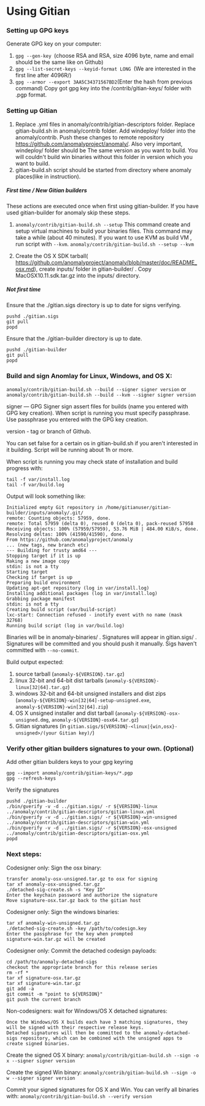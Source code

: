 Using Gitian
====================
### Setting up GPG keys
Generate GPG key on your computer:
1. ```gpg --gen-key ```(choose RSA and RSA, size 4096 byte, name and email should be the same like on Github)
2. ```gpg --list-secret-keys --keyid-format LONG ```(We are interested in the first line after 4096R/)
3. ```gpg --armor --export 3AA5C34371567BD2```(Enter the hash from previous command)
Copy got gpg key into the /contrib/gitian-keys/ folder with .pgp format.
### Setting up Gitian
1. Replace .yml files in anomaly/contrib/gitian-descriptors folder. Replace gitian-build.sh in anomaly/contrib folder. Add windeploy/ folder into the anomaly/contrib. Push these changes to remote repository https://github.com/anomalyproject/anomaly/. Also very important, windeploy/ folder should be The same version as you want to build. You will couldn't build win binaries without this folder in version which you want to build.
2. gitian-build.sh script should be started from directory where anomaly places(like in instruction).
##### First time / New Gitian builders
These actions are executed once when first using gitian-builder. If you have used gitian-builder for anomaly skip these steps.
1. ```anomaly/contrib/gitian-build.sh --setup``` This command create and setup virtual machines to build your binaries files. This command may take a while (about 40 minutes). If you want to use KVM as build VM , run script with ```--kvm```.
    ```anomaly/contrib/gitian-build.sh --setup --kvm```

2. Create the OS X SDK tarball( https://github.com/anomalyproject/anomaly/blob/master/doc/README_osx.md), create inputs/ folder in gitian-builder/ . Copy MacOSX10.11.sdk.tar.gz into the inputs/ directory.
##### Not first time
Ensure that the ./gitian.sigs directory is up to date for signs verifying.

    pushd ./gitian.sigs
    git pull
    popd

Ensure that the ./gitian-builder directory is up to date.

    pushd ./gitian-builder
    git pull
    popd

### Build and sign Anomlay for Linux, Windows, and OS X:

  ```anomaly/contrib/gitian-build.sh --build --signer signer version``` or 
  ```anomaly/contrib/gitian-build.sh --build --kvm --signer signer version```

signer — GPG Signer sign assert files for builds (name you entered with GPG key creation). When script is running you must specify passphrase. Use passphrase you entered with the GPG key creation. 

version - tag or branch of Github.

You can set false for a certain os in gitian-build.sh if you aren't interested in it building.
Script will be running about 1h or more.

When script is running you may check state of installation and build progress with:

    tail -f var/install.log
    tail -f var/build.log
    
Output will look something like:
    
    Initialized empty Git repository in /home/gitianuser/gitian-builder/inputs/anomaly/.git/
    remote: Counting objects: 57959, done.
    remote: Total 57959 (delta 0), reused 0 (delta 0), pack-reused 57958
    Receiving objects: 100% (57959/57959), 53.76 MiB | 484.00 KiB/s, done.
    Resolving deltas: 100% (41590/41590), done.
    From https://github.com/anomalyproject/anomaly
    ... (new tags, new branch etc)
    --- Building for trusty amd64 ---
    Stopping target if it is up
    Making a new image copy
    stdin: is not a tty
    Starting target
    Checking if target is up
    Preparing build environment
    Updating apt-get repository (log in var/install.log)
    Installing additional packages (log in var/install.log)
    Grabbing package manifest
    stdin: is not a tty
    Creating build script (var/build-script)
    lxc-start: Connection refused - inotify event with no name (mask 32768)
    Running build script (log in var/build.log)


Binaries will be in anomaly-binaries/ . Signatures will appear in gitian.sigs/ . Signatures will be committed and you should push it manually. Sigs haven't committed with ```--no-commit```.

Build output expected:

  1. source tarball (`anomaly-${VERSION}.tar.gz`)
  2. linux 32-bit and 64-bit dist tarballs (`anomaly-${VERSION}-linux[32|64].tar.gz`)
  3. windows 32-bit and 64-bit unsigned installers and dist zips (`anomaly-${VERSION}-win[32|64]-setup-unsigned.exe`, `anomaly-${VERSION}-win[32|64].zip`)
  4. OS X unsigned installer and dist tarball (`anomaly-${VERSION}-osx-unsigned.dmg`, `anomaly-${VERSION}-osx64.tar.gz`)
  5. Gitian signatures (in `gitian.sigs/${VERSION}-<linux|{win,osx}-unsigned>/(your Gitian key)/`)

### Verify other gitian builders signatures to your own. (Optional)

Add other gitian builders keys to your gpg keyring

    gpg --import anomaly/contrib/gitian-keys/*.pgp
    gpg --refresh-keys

Verify the signatures

    pushd ./gitian-builder
    ./bin/gverify -v -d ../gitian.sigs/ -r ${VERSION}-linux ../anomaly/contrib/gitian-descriptors/gitian-linux.yml
    ./bin/gverify -v -d ../gitian.sigs/ -r ${VERSION}-win-unsigned ../anomaly/contrib/gitian-descriptors/gitian-win.yml
    ./bin/gverify -v -d ../gitian.sigs/ -r ${VERSION}-osx-unsigned ../anomaly/contrib/gitian-descriptors/gitian-osx.yml
    popd

### Next steps:

Codesigner only: Sign the osx binary:

    transfer anomaly-osx-unsigned.tar.gz to osx for signing
    tar xf anomaly-osx-unsigned.tar.gz
    ./detached-sig-create.sh -s "Key ID"
    Enter the keychain password and authorize the signature
    Move signature-osx.tar.gz back to the gitian host

Codesigner only: Sign the windows binaries:

    tar xf anomaly-win-unsigned.tar.gz
    ./detached-sig-create.sh -key /path/to/codesign.key
    Enter the passphrase for the key when prompted
    signature-win.tar.gz will be created

Codesigner only: Commit the detached codesign payloads:

    cd /path/to/anomaly-detached-sigs
    checkout the appropriate branch for this release series
    rm -rf *
    tar xf signature-osx.tar.gz
    tar xf signature-win.tar.gz
    git add -a
    git commit -m "point to ${VERSION}"
    git push the current branch

Non-codesigners: wait for Windows/OS X detached signatures:

    Once the Windows/OS X builds each have 3 matching signatures, they will be signed with their respective release keys.
    Detached signatures will then be committed to the anomaly-detached-sigs repository, which can be combined with the unsigned apps to create signed binaries.

Create the signed OS X binary:
```anomaly/contrib/gitian-build.sh --sign -o x --signer signer version```

Create the signed Win binary:
```anomaly/contrib/gitian-build.sh --sign -o w --signer signer version```

Commit your signed signatures for OS X and Win.
You can verify all binaries with:
```anomaly/contrib/gitian-build.sh --verify version```